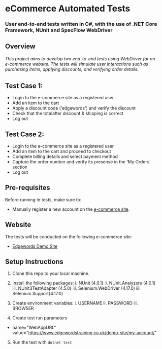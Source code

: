 # eCommerce Automated Tests
### User end-to-end tests written in C#, with the use of .NET Core Framework, NUnit and SpecFlow WebDriver
## Overview
###### This project aims to develop two end-to-end tests using WebDriver for an e-commerce website. The tests will simulate user interactions such as purchasing items, applying discounts, and verifying order details.

## Test Case 1:
* Login to the e-commerce site as a registered user
* Add an item to the cart
* Apply a discount code ('edgewords') and verify the discount
* Check that the totalafter discount & shipping is correct
* Log out

## Test Case 2:
* Login to the e-commerce site as a registered user
* Add an item to the cart and proceed to checkout
* Complete billing details and select payment method
* Capture the order number and verify its presense in the 'My Orders' section
* Log out

## Pre-requisites
Before running te tests, make sure to:
* Manually register a new account on the [e-commerce site](https://www.edgewordstraining.co.uk/demo-site/my-account/).

## Website
The tests will be conducted on the following e-commerce site:
- [Edgewords Demo Site](https://www.edgewordstraining.co.uk/demo-site/)

## Setup Instructions
1. Clone this repo to your local machine.

2. Install the following packages:
i. NUnit (4.0.1)
ii.  NUnit.Analyzers (4.0.1)
iii. NUnit3TestAdapter (4.5.0)
iii. Selenium.WebDriver (4.17.0)
iii. Selenium.Support(4.17.0)

3. Create environment variables:
i. USERNAME
ii. PASSWORD
iii. BROWSER

4. Create test run parameters
- name="WebAppURL" value="https://www.edgewordstraining.co.uk/demo-site/my-account/"

5. Run the test with `dotnet test`
